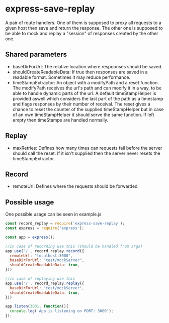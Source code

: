 # express-save-replay

A pair of route handlers. One of them is supposed to proxy all requests to a given host then save and return the response. The other one is supposed to be able to mock and replay a "session" of responses created by the other one.

## Shared parameters

- baseDirForUrl: The relative location where respoonses should be saved.
- shouldCreateReadableData: If true then responses are saved in a readable format. Sometimes it may reduce performance.
- timeStampExtractor: An object with a modifyPath and a reset function. The modifyPath receives the url's path and can modify it in a way, to be able to handle dynamic parts of the url. A default timeStampHelper is provided aswell which considers the last part of the path as a timestamp and flags responses by their number of receival. The reset gives a chance to reset the counter of the supplied timeStampHelper but in case of an own timeStampHelper it should serve the same function. If left empty then timeStamps are handled normally.

## Replay

- maxRetries: Defines how many times can requests fail before the server should call the reset. If it isn't supplied then the server never resets the timeStampExtractor.

## Record

- remoteUrl: Defines where the requests should be forwarded.

## Possible usage

One possible usage can be seen in example.js

```js
const record_replay = require('express-save-replay');
const express = require('express');

const app = express();

//in case of recording use this (should be handled from args)
app.use('/', record_replay.record({
  remoteUrl: "localhost:3000",
  baseDirForUrl: "test/mockServer",
  shouldCreateReadableData: true,
}))

//in case of replaying use this
app.use('/', record_replay.replay({
  baseDirForUrl: "test/mockServer",
  shouldCreateReadableData: true,
}))

app.listen(3001, function(){
  console.log('App is listening on PORT: 3000');
});
```
